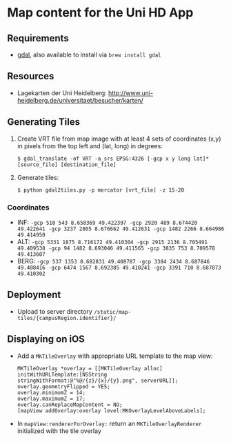# Map content for the Uni HD App

## Requirements

- [gdal](http://www.gdal.org), also available to install via `brew install gdal`

## Resources

- Lagekarten der Uni Heidelberg: http://www.uni-heidelberg.de/universitaet/besucher/karten/

## Generating Tiles

1. Create VRT file from map image with at least 4 sets of coordinates (x,y) in pixels from the top left and (lat, long) in degrees:

	`$ gdal_translate -of VRT -a_srs EPSG:4326 [-gcp x y long lat]* [source_file] [destination_file]`

2. Generate tiles:

	`$ python gdal2tiles.py -p mercator [vrt_file] -z 15-20`
	
### Coordinates

- INF: `-gcp 510 543 8.658369 49.422397 -gcp 2920 489 8.674420 49.422641 -gcp 3237 2805 8.676662 49.412631 -gcp 1482 2266 8.664986 49.414950`
- ALT: `-gcp 5331 1875 8.716172 49.410304 -gcp 2915 2136 8.705491 49.409538 -gcp 94 1482 8.693046 49.411565 -gcp 3835 753 8.709578 49.413607`
- BERG: `-gcp 537 1353 8.682831 49.408787 -gcp 3384 2434 8.687846 49.408416 -gcp 6474 1567 8.692385 49.410241 -gcp 3391 710 8.687073 49.410302`

## Deployment

- Upload to server directory `/static/map-tiles/{campusRegion.identifier}/`

## Displaying on iOS

- Add a `MKTileOverlay` with appropriate URL template to the map view:

	```
    MKTileOverlay *overlay = [[MKTileOverlay alloc] initWithURLTemplate:[NSString stringWithFormat:@"%@/{z}/{x}/{y}.png", serverURL]];
    overlay.geometryFlipped = YES;
    overlay.minimumZ = 14;
    overlay.maximumZ = 17;
    overlay.canReplaceMapContent = NO;
    [mapView addOverlay:overlay level:MKOverlayLevelAboveLabels];
	```
	
- In `mapView:rendererForOverlay:` return an `MKTileOverlayRenderer` initialized with the tile overlay
